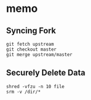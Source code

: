 # memo

## Syncing Fork
```
git fetch upstream
git checkout master
git merge upstream/master
```

## Securely Delete Data
```
shred -vfzu -n 10 file
srm -v /dir/*
```
